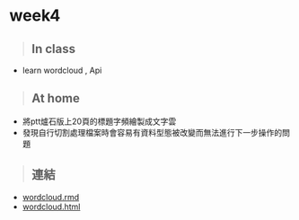 # week4
>## In class
* learn wordcloud , Api

>## At home
* 將ptt爐石版上20頁的標題字頻繪製成文字雲 
* 發現自行切割處理檔案時會容易有資料型態被改變而無法進行下一步操作的問題

>## 連結
* [wordcloud.rmd](http://CSX_code/week--4/wordcloud.rmd)
* [wordcloud.html](https://github.com/Zhiyuan3027/CSX_code/blob/master/week--4/wordcloud.html)
